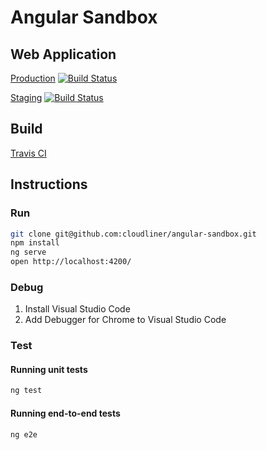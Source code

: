 # Angular Sandbox

## Web Application

[Production](https://angular-sandbox.herokuapp.com/) [![Build Status](https://travis-ci.org/cloudliner/angular-sandbox.svg?branch=master)](https://travis-ci.org/cloudliner/angular-sandbox)

[Staging](https://staging-angular-sandbox.herokuapp.com) [![Build Status](https://travis-ci.org/cloudliner/angular-sandbox.svg?branch=staging)](https://travis-ci.org/cloudliner/angular-sandbox)

## Build

[Travis CI](https://travis-ci.org/cloudliner/angular-sandbox)

## Instructions

### Run

```sh
git clone git@github.com:cloudliner/angular-sandbox.git
npm install
ng serve
open http://localhost:4200/
```

### Debug

1. Install Visual Studio Code
2. Add Debugger for Chrome to Visual Studio Code

### Test

#### Running unit tests

```sh
ng test
```

#### Running end-to-end tests

```sh
ng e2e
```
